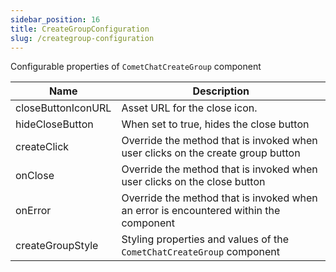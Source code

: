 ```yaml
---
sidebar_position: 16
title: CreateGroupConfiguration
slug: /creategroup-configuration
---
```


Configurable properties of `CometChatCreateGroup` component

| Name | Description | 
| ---- | ---- | 
| closeButtonIconURL | Asset URL for the close icon. | 
| hideCloseButton | When set to true, hides the close button | 
| createClick | Override the method that is invoked when user clicks on the create group button | 
| onClose | Override the method that is invoked when user clicks on the close button | 
| onError | Override the method that is invoked when an error is encountered within the component | 
| createGroupStyle | Styling properties and values of the `CometChatCreateGroup`  component | 
